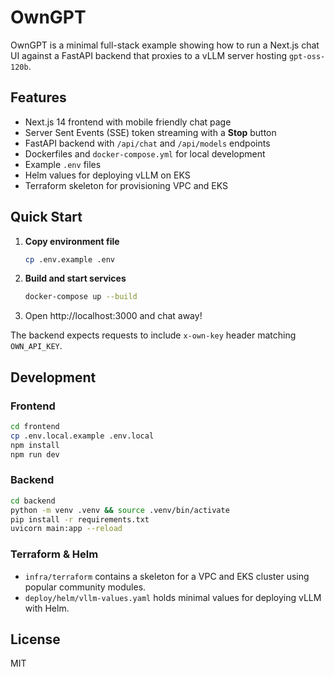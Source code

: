# OwnGPT

OwnGPT is a minimal full-stack example showing how to run a Next.js chat UI against a FastAPI backend that proxies to a vLLM server hosting `gpt-oss-120b`.

## Features
- Next.js 14 frontend with mobile friendly chat page
- Server Sent Events (SSE) token streaming with a **Stop** button
- FastAPI backend with `/api/chat` and `/api/models` endpoints
- Dockerfiles and `docker-compose.yml` for local development
- Example `.env` files
- Helm values for deploying vLLM on EKS
- Terraform skeleton for provisioning VPC and EKS

## Quick Start

1. **Copy environment file**
   ```bash
   cp .env.example .env
   ```
2. **Build and start services**
   ```bash
   docker-compose up --build
   ```
3. Open http://localhost:3000 and chat away!

The backend expects requests to include `x-own-key` header matching `OWN_API_KEY`.

## Development

### Frontend
```bash
cd frontend
cp .env.local.example .env.local
npm install
npm run dev
```

### Backend
```bash
cd backend
python -m venv .venv && source .venv/bin/activate
pip install -r requirements.txt
uvicorn main:app --reload
```

### Terraform & Helm
- `infra/terraform` contains a skeleton for a VPC and EKS cluster using popular community modules.
- `deploy/helm/vllm-values.yaml` holds minimal values for deploying vLLM with Helm.

## License
MIT
